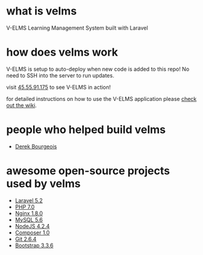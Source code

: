 # what is velms
V-ELMS Learning Management System built with Laravel

# how does velms work
V-ELMS is setup to auto-deploy when new code is added to this repo! No need to SSH into the server to run updates.

visit [45.55.91.175](http://45.55.91.175/) to see V-ELMS in action!

for detailed instructions on how to use the V-ELMS application please [check out the wiki](https://github.com/iBourgeois/velms/wiki).

# people who helped build velms
- [Derek Bourgeois](https://github.com/iBourgeois/)

# awesome open-source projects used by velms
- [Laravel 5.2](https://github.com/laravel/laravel)
- [PHP 7.0](https://github.com/php/php-src)
- [Nginx 1.8.0](https://github.com/nginx/nginx)
- [MySQL 5.6](https://github.com/mysql/mysql-server)
- [NodeJS 4.2.4](https://github.com/nodejs/node)
- [Composer 1.0](https://github.com/composer/composer)
- [Git 2.6.4](https://github.com/git/git)
- [Bootstrap 3.3.6](https://github.com/twbs/bootstrap)
